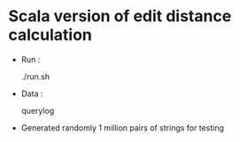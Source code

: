 Scala version of edit distance calculation
========
- Run :

    ./run.sh
  
- Data : 

    querylog
  
- Generated randomly 1 million pairs of strings for testing
